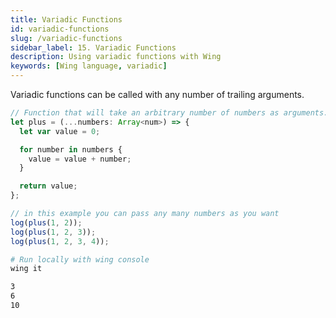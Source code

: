 ```yaml
---
title: Variadic Functions
id: variadic-functions
slug: /variadic-functions
sidebar_label: 15. Variadic Functions
description: Using variadic functions with Wing
keywords: [Wing language, variadic]
---
```



Variadic functions can be called with any number of trailing arguments.

```js playground example title="main.w"
// Function that will take an arbitrary number of numbers as arguments.
let plus = (...numbers: Array<num>) => {
  let var value = 0;

  for number in numbers {
    value = value + number;
  }

  return value;
};

// in this example you can pass any many numbers as you want
log(plus(1, 2));
log(plus(1, 2, 3));
log(plus(1, 2, 3, 4));
```

```bash title="Wing console output"
# Run locally with wing console
wing it

3
6
10
```